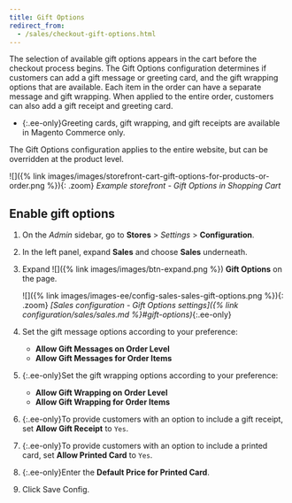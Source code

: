 ```yaml
---
title: Gift Options
redirect_from:
  - /sales/checkout-gift-options.html
---
```


The selection of available gift options appears in the cart before the checkout process begins. The Gift Options configuration determines if customers can add a gift message or greeting card, and the gift wrapping options that are available. Each item in the order can have a separate message and gift wrapping. When applied to the entire order, customers can also add a gift receipt and greeting card.

- {:.ee-only}Greeting cards, gift wrapping, and gift receipts are available in Magento Commerce only.

The Gift Options configuration applies to the entire website, but can be overridden at the product level.

![]({% link images/images/storefront-cart-gift-options-for-products-or-order.png %}){: .zoom}
_Example storefront - Gift Options in Shopping Cart_

## Enable gift options

1. On the _Admin_ sidebar, go to **Stores** > _Settings_ > **Configuration**.

1. In the left panel, expand **Sales** and choose **Sales** underneath.

1. Expand ![]({% link images/images/btn-expand.png %}) **Gift Options** on the page.

    ![]({% link images/images-ee/config-sales-sales-gift-options.png %}){: .zoom}
    _[Sales configuration - Gift Options settings]({% link configuration/sales/sales.md %}#gift-options)_{:.ee-only}

1. Set the gift message options according to your preference:

   - **Allow Gift Messages on Order Level**
   - **Allow Gift Messages for Order Items**

1. {:.ee-only}Set the gift wrapping options according to your preference:

   - **Allow Gift Wrapping on Order Level**
   - **Allow Gift Wrapping for Order Items**

1. {:.ee-only}To provide customers with an option to include a gift receipt, set **Allow Gift Receipt** to `Yes`.

1. {:.ee-only}To provide customers with an option to include a printed card, set **Allow Printed Card** to `Yes`.

1. {:.ee-only}Enter the **Default Price for Printed Card**.

1. Click <span class="btn">Save Config</span>.

